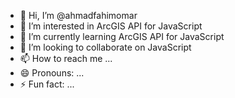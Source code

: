 - 👋 Hi, I’m @ahmadfahimomar
- 👀 I’m interested in ArcGIS API for JavaScript
- 🌱 I’m currently learning ArcGIS API for JavaScript
- 💞️ I’m looking to collaborate on JavaScript
- 📫 How to reach me ...
- 😄 Pronouns: ...
- ⚡ Fun fact: ...

<!---
ahmadfahimomar/ahmadfahimomar is a ✨ special ✨ repository because its `README.md` (this file) appears on your GitHub profile.
You can click the Preview link to take a look at your changes.
--->
